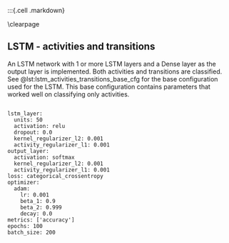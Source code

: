 :::{.cell .markdown}

\clearpage


## LSTM - activities and transitions

An LSTM network with 1 or more LSTM layers and a Dense layer as the output layer is implemented. Both activities and transitions are classified. See @lst:lstm_activities_transitions_base_cfg for the base configuration used for the LSTM. This base configuration contains parameters that worked well on classifying only activities.

```{#lst:lstm_activities_transitions_base_cfg caption='Base configuration for LSTM' .yaml}

lstm_layer:
  units: 50
  activation: relu
  dropout: 0.0
  kernel_regularizer_l2: 0.001
  activity_regularizer_l1: 0.001
output_layer:
  activation: softmax
  kernel_regularizer_l2: 0.001
  activity_regularizer_l1: 0.001
loss: categorical_crossentropy
optimizer:
  adam:
    lr: 0.001
    beta_1: 0.9
    beta_2: 0.999
    decay: 0.0
metrics: ['accuracy']
epochs: 100
batch_size: 200
```

